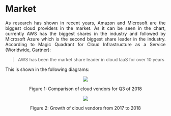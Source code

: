 # Market

<p align="justify"> As research has shown in recent years, Amazon and Microsoft are the biggest cloud providers in the market.  As it can be seen in the chart, currently AWS has the biggest shares in the industry and followed by Microsoft Azure which is the second biggest share leader in the industry. According to Magic Quadrant for Cloud Infrastructure as a Service (Worldwide, Gartner): </p> 

> AWS has been the market share leader in cloud IaaS for over 10 years

This is shown in the following diagrams: 

<p align="center"><img src="https://github.com/sdiazben/Research-topic/blob/master/images/cis-q3181.jpg"/></p>
<p align="center">Figure 1: Comparison of cloud vendors for Q3 of 2018</p>

<p align="center"><img src="https://github.com/sdiazben/Research-topic/blob/master/images/vendors.jpg"/></p>
<p align="center">Figure 2: Growth of cloud vendors from 2017 to 2018</p>

